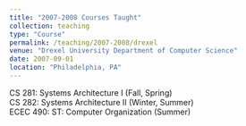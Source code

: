 ```yaml
---
title: "2007-2008 Courses Taught"
collection: teaching
type: "Course"
permalink: /teaching/2007-2008/drexel
venue: "Drexel University Department of Computer Science"
date: 2007-09-01
location: "Philadelphia, PA"
---
```


CS 281: Systems Architecture I (Fall, Spring)  
CS 282: Systems Architecture II (Winter, Summer)  
ECEC 490: ST: Computer Organization (Summer)  